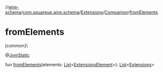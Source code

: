 //[wire-schema](../../../../index.md)/[com.squareup.wire.schema](../../index.md)/[Extensions](../index.md)/[Companion](index.md)/[fromElements](from-elements.md)

# fromElements

[common]\

@[JvmStatic](https://kotlinlang.org/api/latest/jvm/stdlib/kotlin.jvm/-jvm-static/index.html)

fun [fromElements](from-elements.md)(elements: [List](https://kotlinlang.org/api/latest/jvm/stdlib/kotlin.collections/-list/index.html)&lt;[ExtensionsElement](../../../com.squareup.wire.schema.internal.parser/-extensions-element/index.md)&gt;): [List](https://kotlinlang.org/api/latest/jvm/stdlib/kotlin.collections/-list/index.html)&lt;[Extensions](../index.md)&gt;
